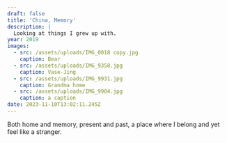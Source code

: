 ```yaml
---
draft: false
title: 'China, Memory'
description: |
  Looking at things I grew up with.
year: 2019
images:
  - src: /assets/uploads/IMG_0018 copy.jpg
    caption: Bear
  - src: /assets/uploads/IMG_9358.jpg
    caption: Vase-Jing
  - src: /assets/uploads/IMG_9931.jpg
    caption: Grandma home
  - src: /assets/uploads/IMG_9904.jpg
    caption: a caption
date: 2023-11-10T13:02:11.245Z
---
```


Both home and memory, present and past, a place where I belong and yet feel like a stranger.
